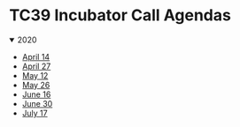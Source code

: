 TC39 Incubator Call Agendas
===========================

<details open>
<summary>2020</summary>
  
- [April 14](./2020/04-14.md)
- [April 27](./2020/04-27.md)
- [May 12](./2020/05-12.md)
- [May 26](./2020/05-26.md)
- [June 16](./2020/06-16.md)
- [June 30](./2020/06-30.md)
- [July 17](./2020/07-17.md)
</details>
